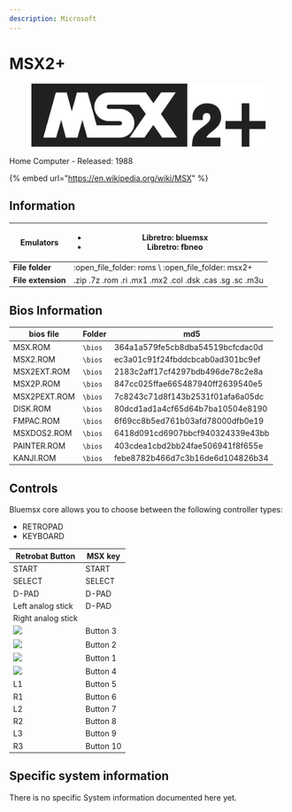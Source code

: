 ```yaml
---
description: Microsoft
---
```


# MSX2+

<figure><img src="https://raw.githubusercontent.com/fabricecaruso/es-theme-carbon/52ff37c9e265587d006945a2ba695b5a962b3a3d/art/logos/msx2%2B.svg" alt=""><figcaption></figcaption></figure>

Home Computer - Released: 1988

{% embed url="https://en.wikipedia.org/wiki/MSX" %}

## Information

| **Emulators**      | <ul><li>Libretro: bluemsx</li><li>Libretro: fbneo</li></ul> |
| ------------------ | ----------------------------------------------------------- |
| **File folder**    | :open\_file\_folder: roms \ :open\_file\_folder: msx2+      |
| **File extension** | .zip .7z .rom .ri .mx1 .mx2 .col .dsk .cas .sg .sc .m3u     |

## Bios Information

| bios file    | Folder  | md5                              |
| ------------ | ------- | -------------------------------- |
| MSX.ROM      | `\bios` | 364a1a579fe5cb8dba54519bcfcdac0d |
| MSX2.ROM     | `\bios` | ec3a01c91f24fbddcbcab0ad301bc9ef |
| MSX2EXT.ROM  | `\bios` | 2183c2aff17cf4297bdb496de78c2e8a |
| MSX2P.ROM    | `\bios` | 847cc025ffae665487940ff2639540e5 |
| MSX2PEXT.ROM | `\bios` | 7c8243c71d8f143b2531f01afa6a05dc |
| DISK.ROM     | `\bios` | 80dcd1ad1a4cf65d64b7ba10504e8190 |
| FMPAC.ROM    | `\bios` | 6f69cc8b5ed761b03afd78000dfb0e19 |
| MSXDOS2.ROM  | `\bios` | 6418d091cd6907bbcf940324339e43bb |
| PAINTER.ROM  | `\bios` | 403cdea1cbd2bb24fae506941f8f655e |
| KANJI.ROM    | `\bios` | febe8782b466d7c3b16de6d104826b34 |

## Controls

Bluemsx core allows you to choose between the following controller types:

* RETROPAD
* KEYBOARD

| Retrobat Button                                          | MSX key   |
| -------------------------------------------------------- | --------- |
| START                                                    | START     |
| SELECT                                                   | SELECT    |
| D-PAD                                                    | D-PAD     |
| Left analog stick                                        | D-PAD     |
| Right analog stick                                       |           |
| ![](<../../../../.gitbook/assets/image (2) (1) (1).png>) | Button 3  |
| ![](<../../../../.gitbook/assets/image (1) (2) (1).png>) | Button 2  |
| ![](<../../../../.gitbook/assets/image (4) (1).png>)     | Button 1  |
| ![](<../../../../.gitbook/assets/image (3) (1) (2).png>) | Button 4  |
| L1                                                       | Button 5  |
| R1                                                       | Button 6  |
| L2                                                       | Button 7  |
| R2                                                       | Button 8  |
| L3                                                       | Button 9  |
| R3                                                       | Button 10 |

## Specific system information

There is no specific System information documented here yet.
